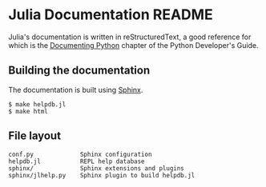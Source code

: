Julia Documentation README
==========================

Julia's documentation is written in reStructuredText, a good reference for which
is the [Documenting Python](http://docs.python.org/devguide/documenting.html)
chapter of the Python Developer's Guide.


Building the documentation
--------------------------

The documentation is built using [Sphinx](http://sphinx.pocoo.org/).

    $ make helpdb.jl
    $ make html


File layout
-----------

    conf.py             Sphinx configuration
    helpdb.jl           REPL help database
    sphinx/             Sphinx extensions and plugins
    sphinx/jlhelp.py    Sphinx plugin to build helpdb.jl


